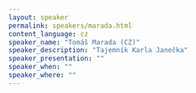 ```yaml
---
layout: speaker
permalink: speakers/marada.html
content_language: cz
speaker_name: "Tomáš Marada (CZ)"
speaker_description: "Tajemník Karla Janečka"
speaker_presentation: ""
speaker_when: ""
speaker_where: ""
---
```


